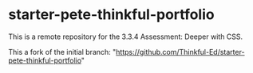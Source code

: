 # starter-pete-thinkful-portfolio
This is a remote repository for the 3.3.4 Assessment: Deeper with CSS. 

This a fork of the initial branch: "https://github.com/Thinkful-Ed/starter-pete-thinkful-portfolio"
